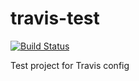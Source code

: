 travis-test
===========

[![Build Status](https://travis-ci.org/rdeltour/travis-test.png?branch=master)](https://travis-ci.org/rdeltour/travis-test)

Test project for Travis config
